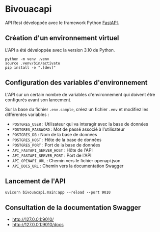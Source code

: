 # Bivouacapi

API Rest développée avec le framework Python [FastAPI](https://fastapi.tiangolo.com/).

## Création d'un environnement virtuel

L'API a été développée avec la version 3.10 de Python.

```shell
python -m venv .venv
source .venv/bin/activate
pip install -e ".[dev]"
```

## Configuration des variables d'environnement

L'API sur un certain nombre de variables d'environnement qui doivent être configurés avant son lancement.

Sur la base du fichier `.env.sample`, créez un fichier `.env` et modifiez les différentes variables :

- `POSTGRES_USER` : Utilisateur qui va interagir avec la base de données
- `POSTGRES_PASSWORD` : Mot de passé associé à l'utilisateur
- `POSTGRES_DB` : Nom de la base de données
- `POSTGRES_HOST` : Hôte de la base de données
- `POSTGRES_PORT` : Port de la base de données
- `API_FASTAPI_SERVER_HOST` : Hôte de l'API
- `API_FASTAPI_SERVER_PORT` : Port de l'API
- `API_OPENAPI_URL` : Chemin vers le fichier openapi.json
- `API_DOCS_URL` : Chemin vers la documentation Swagger

## Lancement de l'API

`uvicorn bivouacapi.main:app --reload --port 9010`

## Consultation de la documentation Swagger

- <http://127.0.0.1:9010/>
- <http://127.0.0.1:9010/docs>
